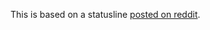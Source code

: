 This is based on a statusline [posted on reddit][1].

[1]: http://www.reddit.com/r/vim/comments/gexi6/a_smarter_statusline_code_in_comments/
